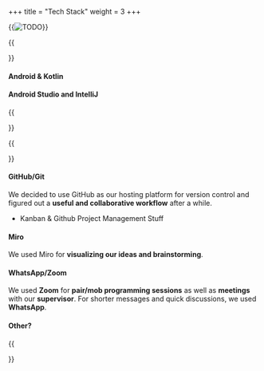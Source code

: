+++
title = "Tech Stack"
weight = 3
+++

{{<image src="tech-stack.png" alt="TODO" caption="TODO">}}

{{<section title="Tech Stack">}}
#### Android & Kotlin


#### Android Studio and IntelliJ


{{</section>}}

{{<section title="Development Tools">}}
#### GitHub/Git
<!-- TODO - not my text, rephrase -->
We decided to use GitHub as our hosting platform for version control and figured out a **useful and collaborative workflow** after a while.
- Kanban & Github Project Management Stuff

#### Miro
We used Miro for **visualizing our ideas and brainstorming**.


#### WhatsApp/Zoom
We used **Zoom** for **pair/mob programming sessions** as well as **meetings** with our **supervisor**. For shorter messages and quick discussions, we used **WhatsApp**.

#### Other?
{{</section>}}
